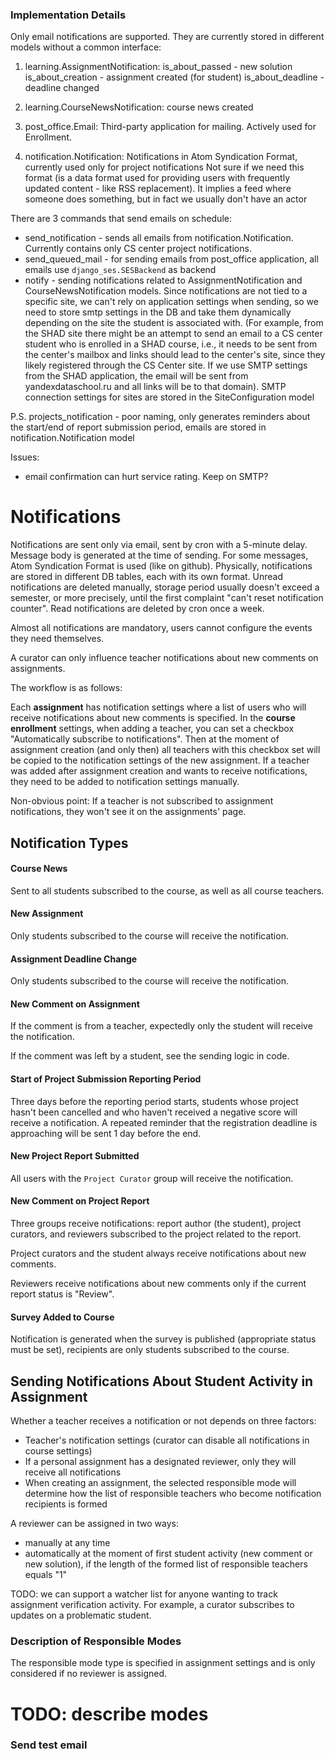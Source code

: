 ### Implementation Details

Only email notifications are supported. They are currently stored in different models without a common interface:

1. learning.AssignmentNotification:
    is_about_passed - new solution
    is_about_creation - assignment created (for student)
    is_about_deadline - deadline changed

2. learning.CourseNewsNotification:
    course news created

3. post_office.Email:
    Third-party application for mailing. Actively used for Enrollment.

4. notification.Notification:
    Notifications in Atom Syndication Format, currently used only for project notifications
    Not sure if we need this format (is a data format used for providing users with frequently updated content - like RSS replacement). It implies a feed where someone does something, but in fact we usually don't have an actor

There are 3 commands that send emails on schedule:

* send_notification - sends all emails from notification.Notification. Currently contains only CS center project notifications.
* send_queued_mail - for sending emails from post_office application, all emails use `django_ses.SESBackend` as backend
* notify - sending notifications related to AssignmentNotification and CourseNewsNotification models.
Since notifications are not tied to a specific site, we can't rely on application settings when sending, so we need to store smtp settings in the DB and take them dynamically depending on the site the student is associated with.
(For example, from the SHAD site there might be an attempt to send an email to a CS center student who is enrolled in a SHAD course, i.e., it needs to be sent from the center's mailbox and links should lead to the center's site, since they likely registered through the CS Center site.
If we use SMTP settings from the SHAD application, the email will be sent from yandexdataschool.ru and all links will be to that domain).
SMTP connection settings for sites are stored in the SiteConfiguration model

P.S. projects_notification - poor naming, only generates reminders about the start/end of report submission period, emails are stored in notification.Notification model

Issues:
* email confirmation can hurt service rating. Keep on SMTP?


# Notifications

Notifications are sent only via email, sent by cron with a 5-minute delay.
Message body is generated at the time of sending. For some messages, Atom Syndication Format is used (like on github).
Physically, notifications are stored in different DB tables, each with its own format.
Unread notifications are deleted manually, storage period usually doesn't exceed a semester, or more precisely, until the first complaint "can't reset notification counter".
Read notifications are deleted by cron once a week.

Almost all notifications are mandatory, users cannot configure the events they need themselves.

A curator can only influence teacher notifications about new comments on assignments.

The workflow is as follows:

Each **assignment** has notification settings where a list of users who will receive notifications about new comments is specified.
In the **course enrollment** settings, when adding a teacher, you can set a checkbox "Automatically subscribe to notifications".
Then at the moment of assignment creation (and only then) all teachers with this checkbox set will be copied to the notification settings of the new assignment.
If a teacher was added after assignment creation and wants to receive notifications, they need to be added to notification settings manually.

Non-obvious point: If a teacher is not subscribed to assignment notifications, they won't see it on the assignments' page.

## Notification Types

#### Course News

Sent to all students subscribed to the course, as well as all course teachers.

#### New Assignment

Only students subscribed to the course will receive the notification.

#### Assignment Deadline Change

Only students subscribed to the course will receive the notification.

#### New Comment on Assignment

If the comment is from a teacher, expectedly only the student will receive the notification.

If the comment was left by a student, see the sending logic in code.

#### Start of Project Submission Reporting Period

Three days before the reporting period starts, students whose project hasn't been cancelled and who haven't received a negative score will receive a notification.
A repeated reminder that the registration deadline is approaching will be sent 1 day before the end.

#### New Project Report Submitted

All users with the `Project Curator` group will receive the notification.

#### New Comment on Project Report

Three groups receive notifications: report author (the student), project curators, and reviewers subscribed to the project related to the report.

Project curators and the student always receive notifications about new comments.

Reviewers receive notifications about new comments only if the current report status is "Review".

#### Survey Added to Course

Notification is generated when the survey is published (appropriate status must be set), recipients are only students subscribed to the course.

## Sending Notifications About Student Activity in Assignment

Whether a teacher receives a notification or not depends on three factors:
* Teacher's notification settings (curator can disable all notifications in course settings)
* If a personal assignment has a designated reviewer, only they will receive all notifications
* When creating an assignment, the selected responsible mode will determine how the list of responsible teachers who become notification recipients is formed

A reviewer can be assigned in two ways:
* manually at any time
* automatically at the moment of first student activity (new comment or new solution), if the length of the formed list of responsible teachers equals "1"

TODO: we can support a watcher list for anyone wanting to track assignment verification activity. For example, a curator subscribes to updates on a problematic student.

### Description of Responsible Modes

The responsible mode type is specified in assignment settings and is only considered if no reviewer is assigned.

# TODO: describe modes

### Send test email

